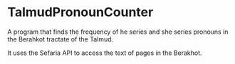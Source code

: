 # TalmudPronounCounter
A program that finds the frequency of he series and she series pronouns in the Berahkot tractate of the Talmud.


It uses the Sefaria API to access the text of pages in the Berakhot. 
